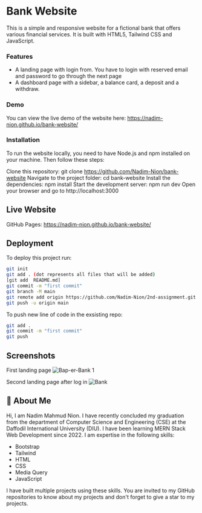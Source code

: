 
# Bank Website

This is a simple and responsive website for a fictional bank that offers various financial services. It is built with HTML5, Tailwind CSS and JavaScript.

### Features
* A landing page with login from. You have to login with reserved email and password to go through the next page
* A dashboard page with a sidebar, a balance card, a deposit and a withdraw.


### Demo
You can view the live demo of the website here: https://nadim-nion.github.io/bank-website/

### Installation
To run the website locally, you need to have Node.js and npm installed on your machine. Then follow these steps:

Clone this repository: git clone https://github.com/Nadim-Nion/bank-website
Navigate to the project folder: cd bank-website
Install the dependencies: npm install
Start the development server: npm run dev
Open your browser and go to http://localhost:3000




## Live Website
GitHub Pages: https://nadim-nion.github.io/bank-website/


## Deployment

To deploy this project run:

```bash
git init
git add . (dot represents all files that will be added)      
[git add  README.md]
git commit -m "first commit"
git branch -M main
git remote add origin https://github.com/Nadim-Nion/2nd-assignment.git
git push -u origin main

```

To push new line of code in the exsisting repo:

```bash
git add .
git commit -m "first commit"
git push


```
## Screenshots

First landing page
![Bap-er-Bank 1](https://user-images.githubusercontent.com/60613933/236638645-019d442a-d13e-4305-96ae-61b5788eb50f.png)



Second landing page after log in
![Bank](https://user-images.githubusercontent.com/60613933/236638653-845c5717-b052-4533-946f-85f5c4f43d99.png)



## 🚀 About Me
Hi, I am Nadim Mahmud Nion. I have recently concluded my graduation from the department of Computer Science and Engineering (CSE) at the Daffodil International University (DIU). I have been learning MERN Stack Web Development since 2022. I am expertise in the following skills:

* Bootstrap
* Tailwind
* HTML
* CSS
* Media Query
* JavaScript

I have built multiple projects using these skills. You are invited to my GitHub repositories to know about my projects and don't forget to give a star to my projects.

